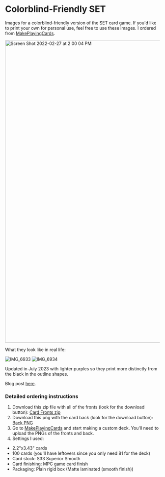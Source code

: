 # Colorblind-Friendly SET

Images for a colorblind-friendly version of the SET card game. If you'd like to print your own for personal use, feel free to use these images. I ordered from [MakePlayingCards](https://www.makeplayingcards.com).


<img width="980" alt="Screen Shot 2022-02-27 at 2 00 04 PM" src="https://user-images.githubusercontent.com/11564650/155901712-07f8732a-73ee-4767-a8ed-1d4707c59ab8.png">

What they look like in real life:

![IMG_6933](https://user-images.githubusercontent.com/11564650/157998964-6734a692-d371-4b24-8220-6decce015aba.jpg)
![IMG_6934](https://user-images.githubusercontent.com/11564650/157998969-3326ec8a-4a49-4d92-a9ac-69fd041f4fe4.jpg)

Updated in July 2023 with lighter purples so they print more distinctly from the black in the outline shapes.

Blog post [here](https://naomiajacobs.com/Colorblind-Friendly-SET/).

### Detailed ordering instructions
1. Download this zip file with all of the fronts (look for the download button): <a href="card_fronts/ColorblindFriendlySETFronts.zip" download>Card Fronts zip</a>
2. Download this png with the card back (look for the download button):  <a href="back.png" download>Back PNG</a>
3. Go to [MakePlayingCards](https://www.makeplayingcards.com) and start making a custom deck. You'll need to upload the PNGs of the fronts and back.
4. Settings I used: 
  - 2.2"x3.43" cards
  - 100 cards (you'll have leftovers since you only need 81 for the deck)
  - Card stock: S33 Superior Smooth 
  - Card finishing: MPC game card finish
  - Packaging: Plain rigid box (Matte laminated (smooth finish))
